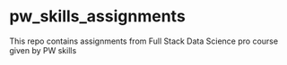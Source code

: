 # pw_skills_assignments
This repo contains assignments from Full Stack Data Science pro course given by PW skills

